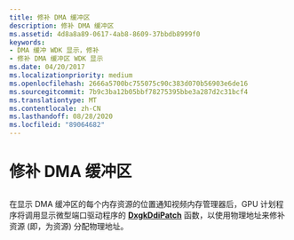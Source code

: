 ```yaml
---
title: 修补 DMA 缓冲区
description: 修补 DMA 缓冲区
ms.assetid: 4d8a8a89-0617-4ab8-8609-37bbdb8999f0
keywords:
- DMA 缓冲 WDK 显示，修补
- 修补 DMA 缓冲区 WDK 显示
ms.date: 04/20/2017
ms.localizationpriority: medium
ms.openlocfilehash: 2666a5700bc755075c90c383d070b56903e6de16
ms.sourcegitcommit: 7b9c3ba12b05bbf78275395bbe3a287d2c31bcf4
ms.translationtype: MT
ms.contentlocale: zh-CN
ms.lasthandoff: 08/28/2020
ms.locfileid: "89064682"
---
```

# <a name="patching-a-dma-buffer"></a>修补 DMA 缓冲区


## <span id="ddk_patching_a_dma_buffer_gg"></span><span id="DDK_PATCHING_A_DMA_BUFFER_GG"></span>


在显示 DMA 缓冲区的每个内存资源的位置通知视频内存管理器后，GPU 计划程序将调用显示微型端口驱动程序的 [**DxgkDdiPatch**](/windows-hardware/drivers/ddi/d3dkmddi/nc-d3dkmddi-dxgkddi_patch) 函数，以使用物理地址来修补资源 (即，为资源) 分配物理地址。

 

